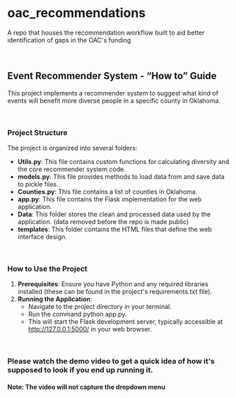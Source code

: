# oac_recommendations
A repo that houses the recommendation workflow built to aid better identification of gaps in the OAC's funding

<br/>

## Event Recommender System - “How to” Guide

This project implements a recommender system to suggest what kind of events will benefit more diverse people in a specific county in Oklahoma.

<br/>

### Project Structure

The project is organized into several folders:
- **Utils.py**: This file contains custom functions for calculating diversity and the core recommender system code.
- **models.py**: This file provides methods to load data from and save data to pickle files.
- **Counties.py**: This file contains a list of counties in Oklahoma.
- **app.py**: This file contains the Flask implementation for the web application.
- **Data**: This folder stores the clean and processed data used by the application. (data removed before the repo is made public)
- **templates**: This folder contains the HTML files that define the web interface design.
 
<br/>

### How to Use the Project
1.	**Prerequisites**: Ensure you have Python and any required libraries installed (these can be found in the project's requirements.txt file).
2.	**Running the Application**: 
    - Navigate to the project directory in your terminal.
    - Run the command python app.py.
    - This will start the Flask development server, typically accessible at http://127.0.0.1:5000/ in your web browser.

<br/>

### Please watch the demo video to get a quick idea of how it's supposed to look if you end up running it. 
#### **Note**: The video will not capture the dropdown menu

